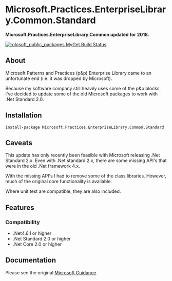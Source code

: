 # Microsoft.Practices.EnterpriseLibrary.Common.Standard
**Microsoft.Practices.EnterpriseLibrary.Common updated for 2018.**

[![rolosoft_public_packages MyGet Build Status](https://www.myget.org/BuildSource/Badge/rolosoft_public_packages?identifier=e5f969e7-40bd-4359-b4c3-e7912076d742)](https://www.myget.org/)

## About
Microsoft Patterns and Practices (p&p) Enterprise Library came to an unfortunate end (i.e. it was dropped by Microsoft).

Because my software company still heavily uses some of the p&p blocks, I've decided to update some of the old Microsoft packages to work with .Net Standard 2.0.

## Installation
~~~
install-package Microsoft.Practices.EnterpriseLibrary.Common.Standard
~~~

## Caveats
This update has only recently been feasible with Microsoft releasing .Net Standard 2.x. Even with .Net standard 2.x, there are some missing API's that were in the old .Net framework 4.x.

With the missing API's I had to remove some of the class libraries. However, much of the original core functionality is available.

Where unit test are compatible, they are also included.

## Features
### Compatibility
* .Net4.6.1 or higher
* .Net Standard 2.0 or higher
* .Net Core 2.0 or higher

## Documentation
Please see the original [Microsoft Guidance](https://msdn.microsoft.com/en-us/library/ff648951.aspx).